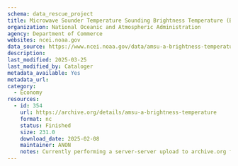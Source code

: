 ```yaml
---
schema: data_rescue_project 
title: Microwave Sounder Temperature Sounding Brightness Temperature (BT) Climate Data Record (CDR)
organization: National Oceanic and Atmospheric Administration
agency: Department of Commerce
websites: ncei.noaa.gov
data_source: https://www.ncei.noaa.gov/data/amsu-a-brightness-temperature/
description: 
last_modified: 2025-03-25
last_modified_by: Cataloger
metadata_available: Yes
metadata_url: 
category:
  - Economy
resources:
  - id: 354
    url: https://archive.org/details/amsu-a-brightness-temperature
    format: nc
    status: Finished
    size: 231.0
    download_date: 2025-02-08
    maintainer: ANON
    notes: Currently performing a server-server upload to archive.org from Wasabi S3 bucket, submitting as all data is currently in safe cloud storage.
---
```

